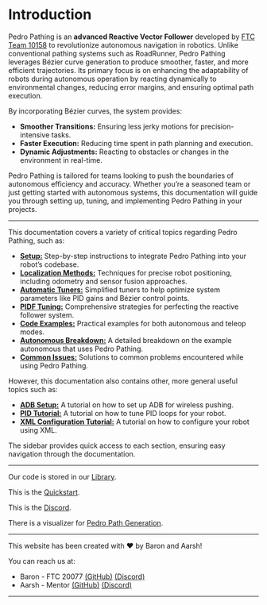 # Introduction

Pedro Pathing is an **advanced Reactive Vector Follower** developed by [FTC Team 10158](https://ftcscout.org/teams/10158?season=2023) to revolutionize autonomous navigation in robotics. Unlike conventional pathing systems such as RoadRunner, Pedro Pathing leverages Bézier curve generation to produce smoother, faster, and more efficient trajectories. Its primary focus is on enhancing the adaptability of robots during autonomous operation by reacting dynamically to environmental changes, reducing error margins, and ensuring optimal path execution. 

By incorporating Bézier curves, the system provides:
- **Smoother Transitions:** Ensuring less jerky motions for precision-intensive tasks.
- **Faster Execution:** Reducing time spent in path planning and execution.
- **Dynamic Adjustments:** Reacting to obstacles or changes in the environment in real-time.

Pedro Pathing is tailored for teams looking to push the boundaries of autonomous efficiency and accuracy. Whether you’re a seasoned team or just getting started with autonomous systems, this documentation will guide you through setting up, tuning, and implementing Pedro Pathing in your projects.

---

This documentation covers a variety of critical topics regarding Pedro Pathing, such as:

- **[Setup:](prerequisites.md)** Step-by-step instructions to integrate Pedro Pathing into your robot’s codebase.
- **[Localization Methods:](./localization/pick.md)** Techniques for precise robot positioning, including odometry and sensor fusion approaches.
- **[Automatic Tuners:](./automatic/prerequisites.md)** Simplified tuners to help optimize system parameters like PID gains and Bézier control points.
- **[PIDF Tuning:](./pidf/intro.md)** Comprehensive strategies for perfecting the reactive follower system.
- **[Code Examples:](./examples/auto.md)** Practical examples for both autonomous and teleop modes.
- **[Autonomous Breakdown:](./examples/buildauto.md)** A detailed breakdown on the example autonomous that uses Pedro Pathing.
- **[Common Issues:](../commonissues/pathovershoot.md)** Solutions to common problems encountered while using Pedro Pathing.

However, this documentation also contains other, more general useful topics such as:
- **[ADB Setup:](../general/adb.md)** A tutorial on how to set up ADB for wireless pushing.
- **[PID Tutorial:](../general/pid.md)** A tutorial on how to tune PID loops for your robot.
- **[XML Configuration Tutorial:](../general/xml.md)** A tutorial on how to configure your robot using XML.

The sidebar provides quick access to each section, ensuring easy navigation through the documentation.

---

Our code is stored in our [Library](https://github.com/Pedro-Pathing/PedroPathing).

This is the [Quickstart](https://github.com/Pedro-Pathing/Quickstart).

This is the [Discord](https://discord.gg/2GfC4qBP5s).

There is a visualizer for [Pedro Path Generation](https://visualizer.pedropathing.com).

---

This website has been created with ❤️ by Baron and Aarsh! 

You can reach us at:

- Baron - FTC 20077 [(GitHub)](https://github.com/BaronClaps) [(Discord)](https://discord.com/users/813531426603270144)
- Aarsh - Mentor [(GitHub)](https://github.com/randomSmarts) [(Discord)](https://discord.com/users/748927855219703959)

---
